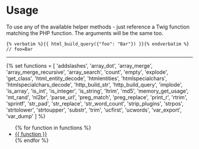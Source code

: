 # Usage

To use any of the available helper methods - just reference a Twig function matching the PHP function. The arguments will be the same too.

    {% verbatim %}{{ html_build_query({"foo": "Bar"}) }}{% endverbatim %} // foo=Bar

<hr>

{% set functions = [
    'addslashes',
    'array_dot',
    'array_merge',
    'array_merge_recursive',
    'array_search',
    'count',
    'empty',
    'explode',
    'get_class',
    'html_entity_decode',
    'htmlentities',
    'htmlspecialchars',
    'htmlspecialchars_decode',
    'http_build_str',
    'http_build_query',
    'implode',
    'is_array',
    'is_int',
    'is_integer',
    'is_string',
    'ltrim',
    'md5',
    'memory_get_usage',
    'mt_rand',
    'nl2br',
    'parse_url',
    'preg_match',
    'preg_replace',
    'print_r',
    'rtrim',
    'sprintf',
    'str_pad',
    'str_replace',
    'str_word_count',
    'strip_plugins',
    'strpos',
    'strtolower',
    'strtoupper',
    'substr',
    'trim',
    'ucfirst',
    'ucwords',
    'var_export',
    'var_dump'
    ] %}

<ul>
{% for function in functions %}
    <li><a href="http://php.net/manual/en/function.{{ str_slug(function, '-') }}.php" target="_blank">{{ function }}</a></li>
{% endfor %}
</ul>